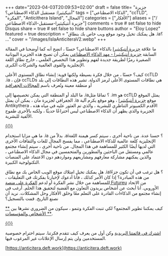 +++
date="2023-04-03T20:09:53+02:00"
draft = false
title= "جزيرة أنتيكيثيرا: مستقبل الذكاء الاصطناعي؟"
tags = ["الذكاء الاصطناعي", "ccTLD", "الفكرة", "Anticithera Island", "المجال"]
categories = ["الأفكار"]
aliases = ["/جزيرة أنتيكيثيرا-مستقبل-الذكاء الاصطناعي"]
comments = true # set false to hide Disqus
share = true # set false to hide share buttons
author = "Eloy Lopez"
featured = true
description = "هل يمكنك تخيل وجود موقع ويب خاص بك بنطاق .ia؟ ..."
cover = "/images/IslaAnticiteraV2.webp"
+++


ما علاقة [جزيرة أنتيكيثيرا](https://youtu.be/WN8uUl4rbkE)  بالذكاء الاصطناعي؟ حسنًا ، اتضح أنه كما أوضحنا في المقالة السابقة [جزيرة أنتيكيثيرا - مهد الذكاء الاصطناعي](https://deft.work/ar/blog/2022/09/16/%D8%AC%D8%B2%D9%8A%D8%B1%D8%A9-%D8%A3%D9%86%D8%AA%D9%8A%D9%83%D9%8A%D8%AB%D9%8A%D8%B1%D8%A7-%D9%85%D9%87%D8%AF-%D8%A7%D9%84%D8%B0%D9%83%D8%A7%D8%A1-%D8%A7%D9%84%D8%A7%D8%B5%D8%B7%D9%86%D8%A7%D8%B9%D9%8A/)  يمكن أن تصبح هذه الجزيرة اليونانية الصغيرة رمزًا لطريقة جديدة لفهم وتطوير هذا التخصص العلمي ، خارج نطاق اللغة الإنجليزية والقوى العالمية والشركات الكبرى.

كيف؟ حسنًا ، من خلال فكرة بسيطة ولكنها قوية: إنشاء نطاق المستوى الأعلى ccTLD .ia ، فإن ccTLDs هي نطاقات المستوى الأعلى لرمز الدولة. تشير هذه النطاقات إلى بلد أو منطقة معينة وتُعرف باسم [المجالات الجغرافية](https://www.ionos.es/digitalguide/dominios/extensiones-de-dominio/cctld-la-lista-completa-de-dominios-por-pais/)

ما البلد أو المنطقة التي يمكن تخصيصها إلى .ia؟ تمامًا مثل .im هو ccTLD يمثل الموقع الجغرافي لجزيرة مان ، يمكن أن يمثل .ia موقع [جزيرة أنتيكيثيرا](https://youtu.be/WN8uUl4rbkE) ، وهو موقع يكرم آلية Antikythera ، الأقدم الكمبيوتر التناظري للبشرية ، والذي تم العثور عليه في مياه هذه الجزيرة والذي يظهر أن الذكاء الاصطناعي ليس اختراعًا حديثًا ، ولكنه بالأحرى طموح الألفية للبشرية.

[{{<amp-img width = "512" height = "512" layout = "responsive" src = "images/MecanismoAnticitera.webp" alt = "آلية أنتيكيثيرا">}}](https://deft.work/ar/blog/2022/09/16/%D8%AC%D8%B2%D9%8A%D8%B1%D8%A9-%D8%A3%D9%86%D8%AA%D9%8A%D9%83%D9%8A%D8%AB%D9%8A%D8%B1%D8%A7-%D9%85%D9%87%D8%AF-%D8%A7%D9%84%D8%B0%D9%83%D8%A7%D8%A1-%D8%A7%D9%84%D8%A7%D8%B5%D8%B7%D9%86%D8%A7%D8%B9%D9%8A/)

ما هي مزايا استخدام .ia بدلاً من .ai؟ حسنا عدة. من ناحية أخرى ، سيتم كسر هيمنة اللغة الإنجليزية كلغة عالمية للذكاء الاصطناعي ، مما يفسح المجال للغات والثقافات الأخرى التي لديها أيضًا الكثير للمساهمة في هذا المجال. من ناحية أخرى ، سيتم إنشاء مجتمع عالمي ومستقل من الباحثين والمطورين والمتحمسين في مجال الذكاء الاصطناعي ، والذين يمكنهم مشاركة معارفهم ومشاريعهم ومواردهم دون الاعتماد على المنصات التكنولوجية الكبيرة.

هل يمكنك تخيل امتلاك موقع الويب الخاص بك مع نطاق .ia؟ هل ترغب في أن تكون جزءًا من هذه المبادرة؟ إذا كان الأمر كذلك ، فأنا أدعوك لإخبارنا بفكرتك في التعليقات ، للمساهمة من خلال نشر الفكرة أو لدعم [الفكرة على منصة Futureu](https://futureu.europa.eu/processes/Digital/f/15/proposals/27592?locale=en) من الاتحاد الأوروبي. أنا أبحث عن أشخاص يريدون التعاون مع القضية لتحقيق هذا الحلم. أرغب في إنشاء مجتمع من الذكاءات القادرة على التعلم معًا وخلق الأفكار وحل المشكلات. نريد أن نصنع التاريخ. قمت بالتسجيل؟

كيف يمكننا تطوير المجتمع؟ لكي تنبت الفكرة وتنمو ، سيكون من الضروري نشرها بين [** الأشخاص والمؤسسات **](https://docs.google.com/spreadsheets/d/1-6lBWrMexLKKDpfI2u8zKnvit3mXeZT9Zs6ngZk4glI/edit?usp=sharing).

[{{<amp-img width = "1027" height = "297" layout = "responsive" src = "images/TablaPersonas.webp" alt = "أفراد ومؤسسات الجدول">}}](https://docs.google.com/spreadsheets/d/1-6lBWrMexLKKDpfI2u8zKnvit3mXeZT9Zs6ngZk4glI/edit?usp=sharing)

[اشترك في قائمتنا البريدية](https://docs.google.com/forms/d/e/1FAIpQLSeptFS3-XMVTeBFQzDEl1O55hkXhtOgYmMSEfpLLJk11UZEOA/viewform?usp=sf_link) وكن أول من يعرف كيف تتقدم فكرتنا. سيتم احترام خصوصية المستخدمين ولن يتم إرسال الإعلانات غير المرغوب فيها.

<!-- [{{< amp-img width="1248" height="698" layout="responsive" src="images/QuijoteIA.webp" alt="Quijote" >}}](https://www .abc.es/opinion/abci-inteligencia-artificial-espanol-201903272343_noticia.html) -->

[https://anticitera.deft.work](https://anticitera.deft.work)